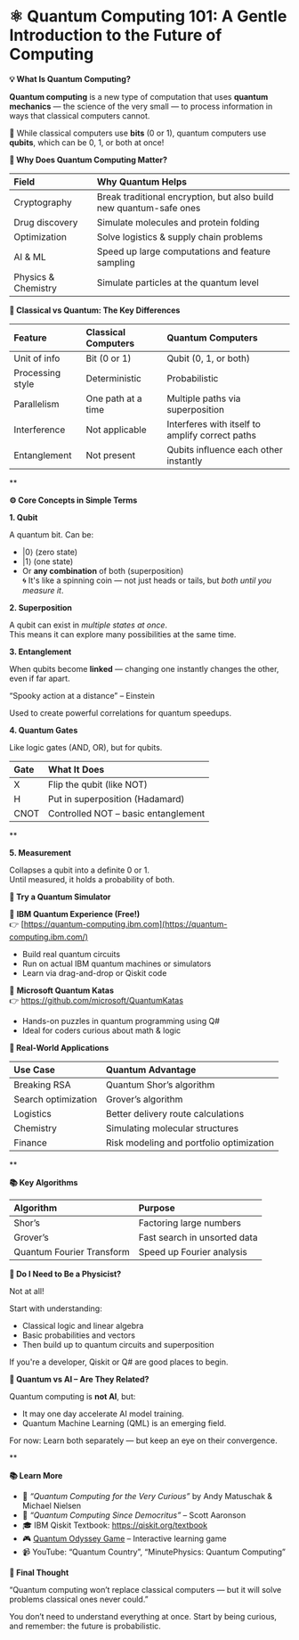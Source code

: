 # **⚛️ Quantum Computing 101: A Gentle Introduction to the Future of Computing**

**💡 What Is Quantum Computing?**

**Quantum computing** is a new type of computation that uses **quantum mechanics** — the science of the very small — to process information in ways that classical computers cannot.

🚀 While classical computers use **bits** (0 or 1), quantum computers use **qubits**, which can be 0, 1, or both at once!

**🧠 Why Does Quantum Computing Matter?**

|**Field**|**Why Quantum Helps**|
| :- | :- |
|Cryptography|Break traditional encryption, but also build new quantum-safe ones|
|Drug discovery|Simulate molecules and protein folding|
|Optimization|Solve logistics & supply chain problems|
|AI & ML|Speed up large computations and feature sampling|
|Physics & Chemistry|Simulate particles at the quantum level|

**🧩 Classical vs Quantum: The Key Differences**

|**Feature**|**Classical Computers**|**Quantum Computers**|
| :- | :- | :- |
|Unit of info|Bit (0 or 1)|Qubit (0, 1, or both)|
|Processing style|Deterministic|Probabilistic|
|Parallelism|One path at a time|Multiple paths via superposition|
|Interference|Not applicable|Interferes with itself to amplify correct paths|
|Entanglement|Not present|Qubits influence each other instantly|

**

**⚙️ Core Concepts in Simple Terms**

**1. Qubit**

A quantum bit. Can be:

- |0⟩ (zero state)
- |1⟩ (one state)
- Or **any combination** of both (superposition)\
  🌀 It's like a spinning coin — not just heads or tails, but *both until you measure it*.

**2. Superposition**

A qubit can exist in *multiple states at once*.\
This means it can explore many possibilities at the same time.

**3. Entanglement**

When qubits become **linked** — changing one instantly changes the other, even if far apart.

“Spooky action at a distance” – Einstein

Used to create powerful correlations for quantum speedups.

**4. Quantum Gates**

Like logic gates (AND, OR), but for qubits.

|**Gate**|**What It Does**|
| :- | :- |
|X|Flip the qubit (like NOT)|
|H|Put in superposition (Hadamard)|
|CNOT|Controlled NOT – basic entanglement|

**

**5. Measurement**

Collapses a qubit into a definite 0 or 1.\
Until measured, it holds a probability of both.

**🧪 Try a Quantum Simulator**

🧰 **IBM Quantum Experience (Free!)**\
👉 [https://quantum-computing.ibm.com](https://quantum-computing.ibm.com/)

- Build real quantum circuits
- Run on actual IBM quantum machines or simulators
- Learn via drag-and-drop or Qiskit code

🧰 **Microsoft Quantum Katas**\
👉 <https://github.com/microsoft/QuantumKatas>

- Hands-on puzzles in quantum programming using Q#
- Ideal for coders curious about math & logic

**🔢 Real-World Applications**

|**Use Case**|**Quantum Advantage**|
| :- | :- |
|Breaking RSA|Quantum Shor’s algorithm|
|Search optimization|Grover’s algorithm|
|Logistics|Better delivery route calculations|
|Chemistry|Simulating molecular structures|
|Finance|Risk modeling and portfolio optimization|

**

**📚 Key Algorithms**

|**Algorithm**|**Purpose**|
| :- | :- |
|Shor’s|Factoring large numbers|
|Grover’s|Fast search in unsorted data|
|Quantum Fourier Transform|Speed up Fourier analysis|

**🧠 Do I Need to Be a Physicist?**

Not at all!

Start with understanding:

- Classical logic and linear algebra
- Basic probabilities and vectors
- Then build up to quantum circuits and superposition

If you're a developer, Qiskit or Q# are good places to begin.

**📘 Quantum vs AI – Are They Related?**

Quantum computing is **not AI**, but:

- It may one day accelerate AI model training.
- Quantum Machine Learning (QML) is an emerging field.

For now: Learn both separately — but keep an eye on their convergence.

**

**📚 Learn More**

- 📘 *“Quantum Computing for the Very Curious”* by Andy Matuschak & Michael Nielsen
- 📘 *“Quantum Computing Since Democritus”* – Scott Aaronson
- 🎓 IBM Qiskit Textbook: <https://qiskit.org/textbook>
- 🎮 [Quantum Odyssey Game](https://quantumodyssey.app/) – Interactive learning game
- 📹 YouTube: “Quantum Country”, “MinutePhysics: Quantum Computing”

**💬 Final Thought**

“Quantum computing won’t replace classical computers — but it will solve problems classical ones never could.”

You don’t need to understand everything at once. Start by being curious, and remember: the future is probabilistic.



